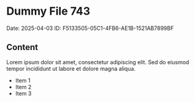 # Dummy File 743

Date: 2025-04-03
ID: F5133505-05C1-4FB6-AE1B-1521AB7899BF

## Content

Lorem ipsum dolor sit amet, consectetur adipiscing elit.
Sed do eiusmod tempor incididunt ut labore et dolore magna aliqua.

* Item 1
* Item 2
* Item 3
